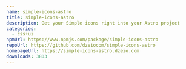 ```yaml
---
name: simple-icons-astro
title: simple-icons-astro
description: Get your Simple icons right into your Astro project
categories:
  - css+ui
npmUrl: https://www.npmjs.com/package/simple-icons-astro
repoUrl: https://github.com/dzeiocom/simple-icons-astro
homepageUrl: https://simple-icons-astro.dzeio.com
downloads: 3803
---
```

